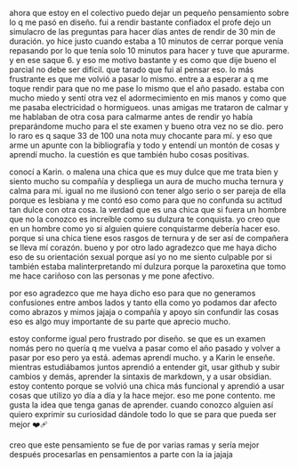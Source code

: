 

ahora que estoy en el colectivo puedo dejar un pequeño pensamiento sobre lo q me pasó en diseño. fui a rendir bastante confiadox el profe dejo un simulacro de las preguntas para hacer días antes de rendir de 30 min de duración. yo hice justo cuando estaba a 10 minutos de cerrar porque venía repasando por lo que tenía solo 10 minutos para hacer y tuve que apurarme. y en ese saque 6. y eso me motivo bastante y es como que dije bueno el parcial no debe ser difícil.
que tarado que fui al pensar eso.
lo más frustrante es que me volvió a pasar lo mismo. entre a a esperar a q me toque rendir para que no me pase lo mismo que el año pasado. estaba con mucho miedo y sentí otra vez el adormecimiento en mis manos y como que me pasaba electricidad o hormigueos.
unas amigas me trataron de calmar y me hablaban de otra cosa para calmarme antes de rendir 
yo había preparándome mucho para el ste examen y bueno otra vez no se dio. pero lo raro es q saque 33 de 100 una nota muy chocante para mí. y eso que arme un apunte con la bibliografía y todo y entendí un montón de cosas y aprendí mucho.
la cuestión es que también hubo cosas positivas.


conocí a Karin. o malena una chica que es muy dulce que me trata bien y siento mucho su compañía y despliega un aura de mucho mucha ternura y calma para mí. igual no me ilusionó con tener algo serio o ser pareja de ella porque es lesbiana y me contó eso como para que no confunda su actitud tan dulce con otra cosa.
la verdad que es una chica que si fuera un hombre que no la conozco es increíble como su dulzura te conquista. yo creo que en un hombre como yo si alguien quiere conquistarme debería hacer eso. porque si una chica tiene esos rasgos de ternura y de ser así de compañera se lleva mí corazón. 
bueno y por otro lado agradezco que me haya dicho eso de su orientación sexual porque así yo no me siento culpable por si también estaba malinterpretando mí dulzura porque la paroxetina que tomo me hace cariñoso con las personas y me pone afectivo.

por eso agradezco que me haya dicho eso para que no generamos confusiones entre ambos lados y tanto ella como yo podamos dar afecto como abrazos y mimos jajaja o compañía y apoyo sin confundír las cosas eso es algo muy importante de su parte que aprecio mucho.

estoy conforme igual pero frustrado por diseño.
se que es un examen nomás pero no quería q me vuelva a pasar como el año pasado y volver a pasar por eso pero ya está.
ademas aprendí mucho. y a Karin le enseñe. mientras estudiábamos juntos aprendió a
entender git, usar github y subir cambios y demás, aprender la sintaxis de markdown, y a usar obsidian. estoy contento porque se volvió una chica más funcional y aprendió a usar cosas que utilizo yo día a día y la hace mejor. eso me pone contento. me gusta la idea que tenga ganas de aprender. cuando conozco alguien así quiero exprimir su curiosidad dándole todo lo que se para que pueda ser mejor ❤️‍🩹 
 
creo que este pensamiento se fue de por varias ramas y sería mejor después procesarlas en pensamientos a parte con la ia jajaja